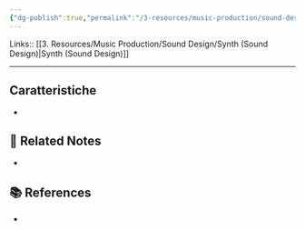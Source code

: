 ```yaml
---
{"dg-publish":true,"permalink":"/3-resources/music-production/sound-design/synth-drone-sound-design/","tags":["note"]}
---
```


Links:: [[3. Resources/Music Production/Sound Design/Synth (Sound Design)\|Synth (Sound Design)]]

---
## Caratteristiche

- 






## 🔗 Related Notes

- 

## 📚 References

- 